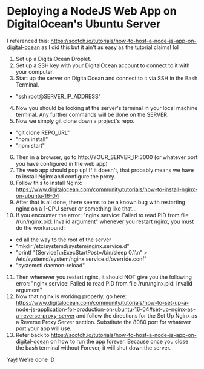 # Deploying a NodeJS Web App on DigitalOcean's Ubuntu Server

I referenced this: https://scotch.io/tutorials/how-to-host-a-node-js-app-on-digital-ocean as I did this but it ain't as easy as the tutorial claims! lol

1. Set up a DigitalOcean Droplet.
2. Set up a SSH key with your DigitalOcean account to connect to it with your computer.
3. Start up the server on DigitalOcean and connect to it via SSH in the Bash Terminal.
  - "ssh root@SERVER_IP_ADDRESS"
4. Now you should be looking at the server's terminal in your local machine terminal. Any further commands will be done on the SERVER.
5. Now we simply git clone down a project's repo.
  - "git clone REPO_URL"
  - "npm install"
  - "npm start"
6. Then in a browser, go to http://YOUR_SERVER_IP:3000 (or whatever port you have configured in the web app)
7. The web app should pop up! If it doesn't, that probably means we have to install Nginx and configure the proxy.
8. Follow this to install Nginx: https://www.digitalocean.com/community/tutorials/how-to-install-nginx-on-ubuntu-16-04
9. After that is all done, there seems to be a known bug with restarting nginx on a 1-CPU server or something like that...
10. If you encounter the error: "nginx.service: Failed to read PID from file /run/nginx.pid: Invalid argument" whenever you restart nginx, you must do the workaround:
  - cd all the way to the root of the server
  - "mkdir /etc/systemd/system/nginx.service.d"
  - "printf "[Service]\nExecStartPost=/bin/sleep 0.1\n" > /etc/systemd/system/nginx.service.d/override.conf"
  - "systemctl daemon-reload"
11. Then whenever you restart nginx, it should NOT give you the following error: "nginx.service: Failed to read PID from file /run/nginx.pid: Invalid argument"
12. Now that nginx is working properly, go here: https://www.digitalocean.com/community/tutorials/how-to-set-up-a-node-js-application-for-production-on-ubuntu-16-04#set-up-nginx-as-a-reverse-proxy-server and follow the directions for the Set Up Nginx as a Reverse Proxy Server section. Substitute the 8080 port for whatever port your app will use.
13. Refer back to https://scotch.io/tutorials/how-to-host-a-node-js-app-on-digital-ocean on how to run the app forever. Because once you close the bash terminal without Forever, it will shut down the server.

Yay! We're done :D
